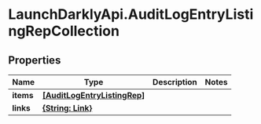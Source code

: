 # LaunchDarklyApi.AuditLogEntryListingRepCollection

## Properties

Name | Type | Description | Notes
------------ | ------------- | ------------- | -------------
**items** | [**[AuditLogEntryListingRep]**](AuditLogEntryListingRep.md) |  | 
**links** | [**{String: Link}**](Link.md) |  | 


